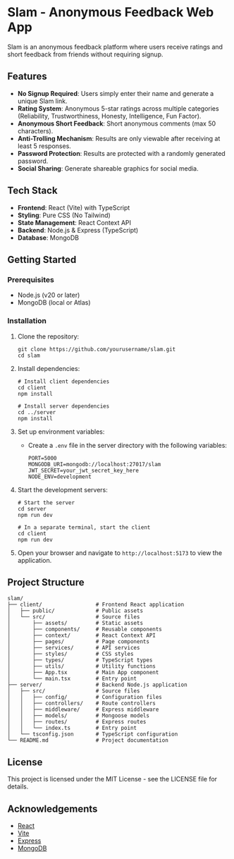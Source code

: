 # Slam - Anonymous Feedback Web App

Slam is an anonymous feedback platform where users receive ratings and short feedback from friends without requiring signup.

## Features

- **No Signup Required**: Users simply enter their name and generate a unique Slam link.
- **Rating System**: Anonymous 5-star ratings across multiple categories (Reliability, Trustworthiness, Honesty, Intelligence, Fun Factor).
- **Anonymous Short Feedback**: Short anonymous comments (max 50 characters).
- **Anti-Trolling Mechanism**: Results are only viewable after receiving at least 5 responses.
- **Password Protection**: Results are protected with a randomly generated password.
- **Social Sharing**: Generate shareable graphics for social media.

## Tech Stack

- **Frontend**: React (Vite) with TypeScript
- **Styling**: Pure CSS (No Tailwind)
- **State Management**: React Context API
- **Backend**: Node.js & Express (TypeScript)
- **Database**: MongoDB

## Getting Started

### Prerequisites

- Node.js (v20 or later)
- MongoDB (local or Atlas)

### Installation

1. Clone the repository:
   ```
   git clone https://github.com/yourusername/slam.git
   cd slam
   ```

2. Install dependencies:
   ```
   # Install client dependencies
   cd client
   npm install
   
   # Install server dependencies
   cd ../server
   npm install
   ```

3. Set up environment variables:
   - Create a `.env` file in the server directory with the following variables:
     ```
     PORT=5000
     MONGODB_URI=mongodb://localhost:27017/slam
     JWT_SECRET=your_jwt_secret_key_here
     NODE_ENV=development
     ```

4. Start the development servers:
   ```
   # Start the server
   cd server
   npm run dev
   
   # In a separate terminal, start the client
   cd client
   npm run dev
   ```

5. Open your browser and navigate to `http://localhost:5173` to view the application.

## Project Structure

```
slam/
├── client/                 # Frontend React application
│   ├── public/             # Public assets
│   └── src/                # Source files
│       ├── assets/         # Static assets
│       ├── components/     # Reusable components
│       ├── context/        # React Context API
│       ├── pages/          # Page components
│       ├── services/       # API services
│       ├── styles/         # CSS styles
│       ├── types/          # TypeScript types
│       ├── utils/          # Utility functions
│       ├── App.tsx         # Main App component
│       └── main.tsx        # Entry point
├── server/                 # Backend Node.js application
│   ├── src/                # Source files
│   │   ├── config/         # Configuration files
│   │   ├── controllers/    # Route controllers
│   │   ├── middleware/     # Express middleware
│   │   ├── models/         # Mongoose models
│   │   ├── routes/         # Express routes
│   │   └── index.ts        # Entry point
│   └── tsconfig.json       # TypeScript configuration
└── README.md               # Project documentation
```

## License

This project is licensed under the MIT License - see the LICENSE file for details.

## Acknowledgements

- [React](https://reactjs.org/)
- [Vite](https://vitejs.dev/)
- [Express](https://expressjs.com/)
- [MongoDB](https://www.mongodb.com/) 